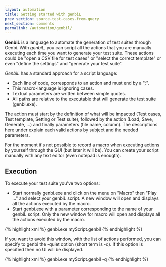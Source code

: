 ```yaml
---
layout: automation
title: Getting started with genbiL
prev_section: source-test-cases-from-query
next_section: comments
permalink: /automation/genbil/
---
```

**GenbiL** is a language to automate the generation of test suites through Genbi. With *genbiL*, you can script all the actions that you are manually executing each time you want to generate your test suite. These actions could be "open a CSV file for test cases" or "select the correct template" or even "define the settings" and "generate your test suite".

*GenbiL* has a standard approach for a script language:

* Each line of code, corresponds to an action and must end by a "*;*".
* This macro-language is ignoring cases.
* Textual parameters are written between simple quotes.
* All paths are relative to the executable that will generate the test suite (genbi.exe).

The action must start by the definition of what will be impacted (Test cases, Test template, Setting or Test suite), followed by the action (Load, Save, Generate, ...) and finally parameters (file name, column). The descriptions here under explain each valid actions by subject and the needed parameters.

For the moment it's not possible to record a macro when executing actions by yourself through the GUI (but later it will be). You can create your script manually with any text editor (even notepad is enougth).

## Execution

To execute your test suite you've two options:

* Start normally genbi.exe and click on the menu on "Macro" then "Play ..." and select your genbiL script. A new window will open and displays all the actions executed by the macro.
* Start genbi.exe with a parameter corresponding to the name of your genbiL script. Only the new window for macro will open and displays all the actions executed by the macro.

{% highlight xml %}
genbi.exe myScript.genbil
{% endhighlight %}

If you want to avoid this window, with the list of actions performed, you can specify to genbi the -quiet option (short term is -q). If this option is specified then no UI will be displayed.

{% highlight xml %}
genbi.exe myScript.genbil -q
{% endhighlight %}
